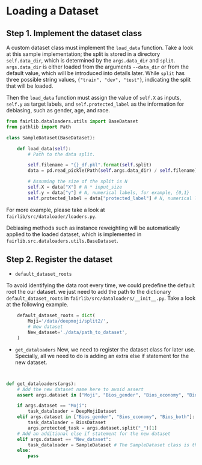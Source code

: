 # Loading a Dataset

## Step 1. Implement the dataset class

A custom dataset class must implement the `load_data` function. Take a look at this sample implementation; the split is stored in a directory `self.data_dir`, which is determined by the `args.data_dir` and `split`. `args.data_dir` is either loaded from the arguments `--data_dir` or from the default value, which will be introduced into details later. While `split` has three possible string values, `{"train", "dev", "test"}`, indicating the split that will be loaded.

Then the `load_data` function must assign the value of `self.X` as inputs, `self.y` as target labels, and `self.protected_label` as the information for debiasing, such as gender, age, and race.

```python
from fairlib.dataloaders.utils import BaseDataset
from pathlib import Path

class SampleDataset(BaseDataset):

    def load_data(self):
        # Path to the data split.

        self.filename = "{}_df.pkl".format(self.split)
        data = pd.read_pickle(Path(self.args.data_dir) / self.filename)

        # Assuming the size of the split is N
        self.X = data["X"] # N * input_size
        self.y = data["y"] # N, numerical labels, for example, {0,1}
        self.protected_label = data["protected_label"] # N, numerical labels

```

For more example, please take a look at `fairlib/src/dataloader/loaders.py`.

Debiasing methods such as instance reweighting will be automatically applied to the loaded dataset, which is implemented in `fairlib.src.dataloaders.utils.BaseDataset`.

## Step 2. Register the dataset

- `default_dataset_roots`

To avoid identifying the data root every time, we could predefine the default root the our dataset. we just need to add the path to the dictionary `default_dataset_roots` in `fairlib/src/dataloaders/__init__.py`. Take a look at the following example.
```python
    default_dataset_roots = dict(
        Moji='/data/deepmoji/split2/',
        # New dataset
        New_dataset='./data/path_to_dataset',
    )
```

- `get_dataloaders`
New, we need to register the dataset class for later use. Specially, all we need to do is adding an extra else if statement for the new dataset.

```python


def get_dataloaders(args):
    # Add the new dataset name here to avoid assert
    assert args.dataset in ["Moji", "Bios_gender", "Bios_economy", "Bios_both", "New_dataset"], "Not implemented"

    if args.dataset == "Moji":
        task_dataloader = DeepMojiDataset
    elif args.dataset in ["Bios_gender", "Bios_economy", "Bios_both"]:
        task_dataloader = BiosDataset
        args.protected_task = args.dataset.split("_")[1]
    # Add an additional else if statement for the new dataset
    elif args.dataset == "New_dataset":
        task_dataloader = SampleDataset # The SampleDataset class is the introduced in the previous section.
    else:
        pass
```
